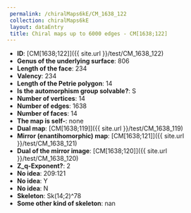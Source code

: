 ```yaml
--- 
 permalink: /chiralMaps6kE/CM_1638_122 
 collection: chiralMaps6kE
 layout: dataEntry
 title: Chiral maps up to 6000 edges - CM[1638;122]
---
```


- **ID**: [CM[1638;122]]({{ site.url }}/test/CM_1638_122)
- **Genus of the underlying surface**: 806
- **Length of the face**: 234
- **Valency**: 234
- **Length of the Petrie polygon**: 14
- **Is the automorphism group solvable?**: S
- **Number of vertices**: 14
- **Number of edges**: 1638
- **Number of faces**: 14
- **The map is self-**: none
- **Dual map**: [CM[1638;119]]({{ site.url }}/test/CM_1638_119)
- **Mirror (enantihomorphic) map**: [CM[1638;121]]({{ site.url }}/test/CM_1638_121)
- **Dual of the mirror image**: [CM[1638;120]]({{ site.url }}/test/CM_1638_120)
- **Z_q-Exponent?**: 2
- **No idea**:  209:121
- **No idea**: Y
- **No idea**: N
- **Skeleton**: Sk(14;2)^78
- **Some other kind of skeleton**: nan
